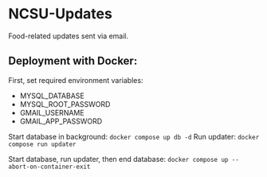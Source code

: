 # NCSU-Updates

Food-related updates sent via email.

## Deployment with Docker:

First, set required environment variables:
 - MYSQL_DATABASE
 - MYSQL_ROOT_PASSWORD
 - GMAIL_USERNAME
 - GMAIL_APP_PASSWORD

Start database in background: `docker compose up db -d`
Run updater: `docker compose run updater`

Start database, run updater, then end database: `docker compose up --abort-on-container-exit`